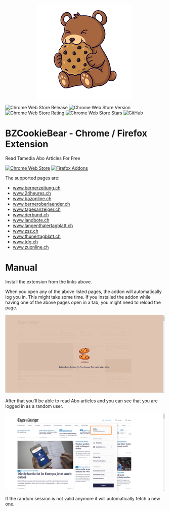 <p align="center">
  <img height="300rem" src="https://raw.githubusercontent.com/jsalamander/BZCookieBear/main/assets/cookie_bear.png" alt="Cookie Bear"/>
</p>


![Chrome Web Store Release](https://github.com/jsalamander/BZCookieBear/actions/workflows/release.yml/badge.svg)
![Chrome Web Store Version](https://badgen.net/chrome-web-store/v/jbhjncaphhkhhdhcjdpdcnjpeplgbhah)
![Chrome Web Store Rating](https://badgen.net/chrome-web-store/rating/jbhjncaphhkhhdhcjdpdcnjpeplgbhah)
![Chrome Web Store Stars](https://badgen.net/chrome-web-store/stars/jbhjncaphhkhhdhcjdpdcnjpeplgbhah)
![GitHub](https://img.shields.io/github/license/jsalamander/BZCookieBear)

# BZCookieBear - Chrome / Firefox Extension
 Read Tamedia Abo Articles For Free
 
 [![Chrome Web Store](https://storage.googleapis.com/chrome-gcs-uploader.appspot.com/image/WlD8wC6g8khYWPJUsQceQkhXSlv1/mPGKYBIR2uCP0ApchDXE.png)](https://chrome.google.com/webstore/detail/cookiebear-gratis-bz-abo/jbhjncaphhkhhdhcjdpdcnjpeplgbhah?hl=de)
 [![Firefox Addons](https://ffp4g1ylyit3jdyti1hqcvtb-wpengine.netdna-ssl.com/addons/files/2015/11/get-the-addon.png)](https://addons.mozilla.org/de/firefox/addon/cookiebear-gratis-bz-abo/?utm_source=addons.mozilla.org&utm_medium=referral&utm_content=search)

 The supported pages are:
 
  * www.bernerzeitung.ch
  * www.24heures.ch
  * www.bazonline.ch
  * www.berneroberlaender.ch
  * www.tagesanzeiger.ch
  * www.derbund.ch
  * www.landbote.ch
  * www.langenthalertagblatt.ch
  * www.zsz.ch
  * www.thunertagblatt.ch
  * www.tdg.ch
  * www.zuonline.ch

 
 # Manual

 Install the extension from the links above.

 When you open any of the above listed pages, the addon will automatically log you in. This might take some time.
 If you installed the addon while having one of the above pages open in a tab, you might need to reload the page.

![Login Step](assets/tagi_example.png "Login Step")

After that you'll be able to read Abo articles and you can see that you are logged in as a random user.


![Logged In Step](assets/tagi_logged_in.png "Logged In Step")

If the random session is not valid anymore it will automatically fetch a new one.
